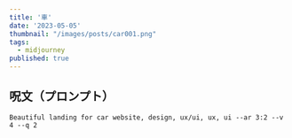 ```yaml
---
title: '車'
date: '2023-05-05'
thumbnail: "/images/posts/car001.png"
tags:
  - midjourney
published: true
---
```


## 呪文（プロンプト）
```
Beautiful landing for car website, design, ux/ui, ux, ui --ar 3:2 --v 4 --q 2
```